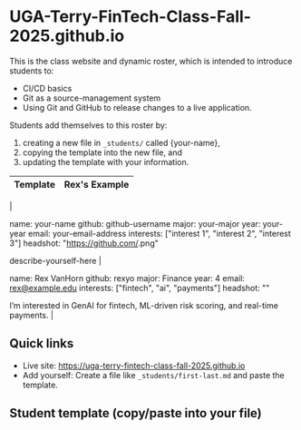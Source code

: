 # UGA-Terry-FinTech-Class-Fall-2025.github.io

This is the class website and dynamic roster, which is intended to introduce students to:
* CI/CD basics
* Git as a source-management system
* Using Git and GitHub to release changes to a live application.


Students add themselves to this roster by:
1. creating a new file in `_students/` called {your-name},
2. copying the template into the new file, and
3. updating the template with your information.

| Template | Rex's Example |
|----------|-------------- |
| 

name: your-name
github: github-username
major: your-major
year: your-year
email: your-email-address
interests: ["interest 1", "interest 2", "interest 3"] <!-- Array of interests -->
headshot: "https://github.com/<username>.png"

describe-yourself-here
| 

name: Rex VanHorn
github: rexyo
major: Finance
year: 4
email: rex@example.edu
interests: ["fintech", "ai", "payments"]
headshot: ""

I’m interested in GenAI for fintech, ML-driven risk scoring, and real-time payments.
|

## Quick links
- Live site: https://uga-terry-fintech-class-fall-2025.github.io
- Add yourself: Create a file like `_students/first-last.md` and paste the template.

## Student template (copy/paste into your file)
